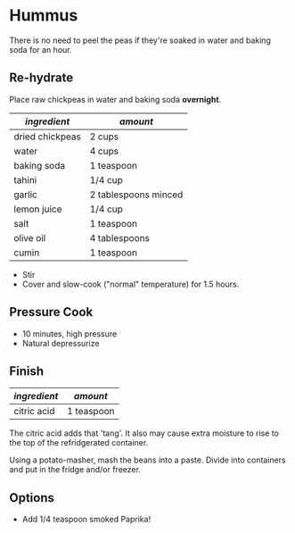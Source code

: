 # Hummus

There is no need to peel the peas if they're soaked in water and baking soda for an hour.

## Re-hydrate

Place raw chickpeas in water and baking soda **overnight**.

| *ingredient* | *amount* |
| --- | --- |
| dried chickpeas | 2 cups |
| water | 4 cups |
| baking soda | 1 teaspoon |
| tahini | 1/4 cup |
| garlic | 2 tablespoons minced |
| lemon juice | 1/4 cup |
| salt | 1 teaspoon |
| olive oil | 4 tablespoons |
| cumin | 1 teaspoon |


* Stir
* Cover and slow-cook ("normal" temperature) for 1.5 hours.

## Pressure Cook

* 10 minutes, high pressure
* Natural depressurize

## Finish

| *ingredient* | *amount* |
| --- | --- |
| citric acid | 1 teaspoon |

The citric acid adds that 'tang'. It also may cause extra moisture to rise
to the top of the refridgerated container.

Using a potato-masher, mash the beans into a paste. Divide into containers and put in the fridge and/or freezer.

## Options

* Add 1/4 teaspoon smoked Paprika!